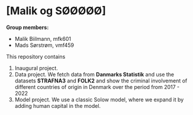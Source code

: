 # \[Malik og SØØØØØ\]

**Group members:**
- Malik Biilmann, mfk601
- Mads Sørstrøm, vmf459

This repository contains  
1. Inaugural project. 
2. Data project. We fetch data from **Danmarks Statistik** and use the datasets **STRAFNA3** and **FOLK2** and show the criminal involvement of different countries of origin in Denmark over the period from 2017 - 2022 
3. Model project. We use a classic Solow model, where we expand it by adding human capital in the model.

